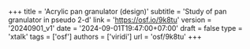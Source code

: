 +++
title = 'Acrylic pan granulator (design)'
subtitle = 'Study of pan granulator in pseudo 2-d'
link = 'https://osf.io/9k8tu'
version = '20240901_v1'
date = '2024-09-01T19:47:00+07:00'
draft = false
type = 'xtalk'
tags = ['osf']
authors = ['viridi']
url = 'osf/9k8tu'
+++
<!--more-->
